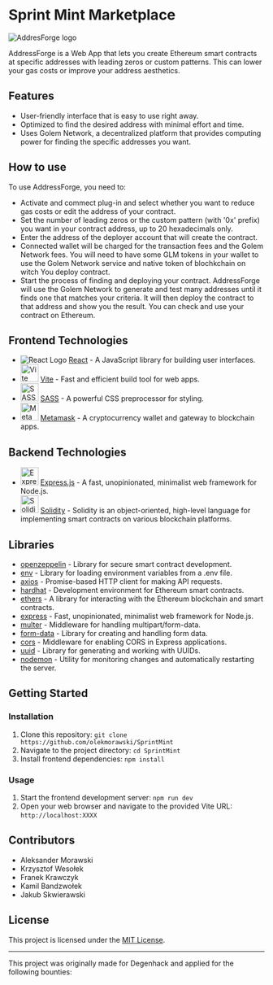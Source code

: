 # Sprint Mint Marketplace

<img src="http://zkgreeter.j.pl/AddresForgeLogo-removebg-preview.png" alt="AddresForge logo">

AddressForge is a Web App that lets you create Ethereum smart contracts at specific addresses with leading zeros or custom patterns. This can lower your gas costs or improve your address aesthetics.

## Features

- User-friendly interface that is easy to use right away.
- Optimized to find the desired address with minimal effort and time.
- Uses Golem Network, a decentralized platform that provides computing power for finding the specific addresses you want.

## How to use

To use AddressForge, you need to:

- Activate and commect plug-in and select whether you want to reduce gas costs or edit the address of your contract.
- Set the number of leading zeros or the custom pattern (with '0x' prefix) you want in your contract address, up to 20 hexadecimals only.
- Enter the address of the deployer account that will create the contract.
- Connected wallet will be charged for the transaction fees and the Golem Network fees. You will need to have some GLM tokens in your wallet to use the Golem Network service and native token of blochkchain on witch You deploy contract.
- Start the process of finding and deploying your contract. AddressForge will use the Golem Network to generate and test many addresses until it finds one that matches your criteria. It will then deploy the contract to that address and show you the result. You can check and use your contract on Ethereum.


## Frontend Technologies

- <img src="https://upload.wikimedia.org/wikipedia/commons/thumb/a/a7/React-icon.svg/35px-React-icon.svg.png" alt="React Logo"> [React](https://reactjs.org/) - A JavaScript library for building user interfaces.
- <img src="https://vitejs.dev/logo.svg" alt="Vite Logo" height="35"> [Vite](https://vitejs.dev/) - Fast and efficient build tool for web apps.
- <img src="https://sass-lang.com/assets/img/logos/logo.svg" alt="SASS Logo" height="35"> [SASS](https://sass-lang.com/) - A powerful CSS preprocessor for styling.
- <img src="https://upload.wikimedia.org/wikipedia/commons/3/36/MetaMask_Fox.svg" alt="MetaMask Logo" height="35"> [Metamask](https://metamask.io/) - A cryptocurrency wallet and gateway to blockchain apps.

## Backend Technologies

- <img src="https://expressjs.com/images/favicon.png" alt="Express.js Logo" height="35"> [Express.js](https://expressjs.com/) - A fast, unopinionated, minimalist web framework for Node.js.
- <img src="https://intellipaat.com/mediaFiles/2019/02/Solidity-Logo.jpg" alt="Solidity Logo" height="35"> [Solidity](https://github.com/ethereum/solidity) - Solidity is an object-oriented, high-level language for implementing smart contracts on various blockchain platforms.


## Libraries

- [openzeppelin](https://www.openzeppelin.com/contracts) - Library for secure smart contract development.
- [env](https://www.npmjs.com/package/dotenv) - Library for loading environment variables from a .env file.
- [axios](https://axios-http.com/) - Promise-based HTTP client for making API requests.
- [hardhat](https://hardhat.org/) - Development environment for Ethereum smart contracts.
- [ethers](https://docs.ethers.io/v5/) - A library for interacting with the Ethereum blockchain and smart contracts.
- [express](https://expressjs.com/) - Fast, unopinionated, minimalist web framework for Node.js.
- [multer](https://www.npmjs.com/package/multer) - Middleware for handling multipart/form-data.
- [form-data](https://github.com/form-data/form-data) - Library for creating and handling form data.
- [cors](https://github.com/expressjs/cors) - Middleware for enabling CORS in Express applications.
- [uuid](https://github.com/uuidjs/uuid) - Library for generating and working with UUIDs.
- [nodemon](https://github.com/remy/nodemon) - Utility for monitoring changes and automatically restarting the server.

## Getting Started

### Installation

1. Clone this repository: `git clone https://github.com/olekmorawski/SprintMint`
2. Navigate to the project directory: `cd SprintMint`
3. Install frontend dependencies: `npm install`

### Usage

1. Start the frontend development server: `npm run dev`
2. Open your web browser and navigate to the provided Vite URL: `http://localhost:XXXX`

## Contributors

- Aleksander Morawski
- Krzysztof Wesołek
- Franek Krawczyk
- Kamil Bandzwołek
- Jakub Skwierawski

## License

This project is licensed under the [MIT License](https://www.mit.edu/~amini/LICENSE.md).

---

This project was originally made for Degenhack and applied for the following bounties:
